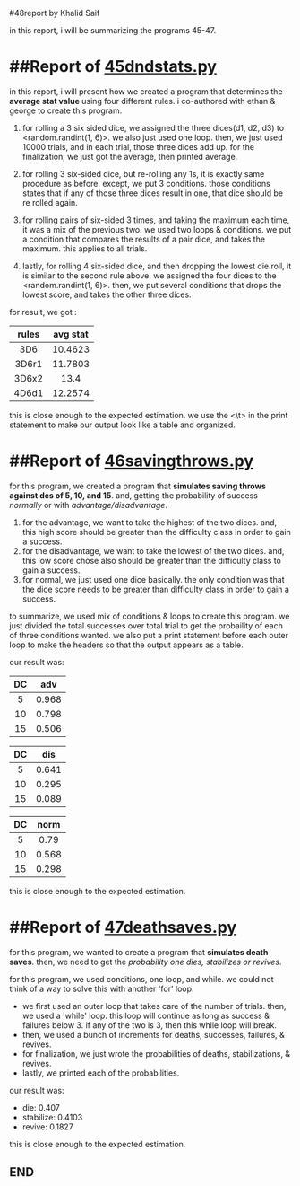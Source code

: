 #48report by Khalid Saif


in this report, i will be summarizing the programs 45-47.

##Report of [45dndstats.py](https://github.com/Khalidsaif11/mcb185_homework/blob/63efdad4f42013ea90d26c06c16cbe88a3221e27/45dndstats.py)
====================================================

in this report, i will present how we created a program that 
			determines the **average stat value** using four different rules.
i co-authored with ethan & george to create this program.

1. for rolling a 3 six sided dice, we assigned the 
			three dices(d1, d2, d3) to <random.randint(1, 6)>. 
			we also just used one loop.
then, we just used 10000 trials, and in each trial, those three dices add up.
			for the finalization, we just got the average, then printed average.

2. for rolling 3 six-sided dice, but re-rolling any 1s, 
			it is exactly same procedure as before. except, we put 3 <if> conditions.
those conditions states that if any of those three dices 
			result in one, that dice should be re rolled again.

3. for rolling pairs of six-sided 3 times, and taking 
			the maximum each time, it was a mix of the previous two.
			we used two loops & conditions. 
we put a condition that compares the results of a 
			pair dice, and takes the maximum. this applies to all trials.

4. lastly, for rolling 4 six-sided dice, and then dropping
			the lowest die roll, it is similar to the second rule above. 
			we assigned the four dices to the <random.randint(1, 6)>.
then, we put several conditions that drops the lowest score, 
			and takes the other three dices. 

for result, we got :

| rules   | avg stat |
| :-----: | :------: |
| 3D6     | 10.4623  |
| 3D6r1   | 11.7803  |
| 3D6x2   | 13.4     |
| 4D6d1   | 12.2574  |

this is close enough to the expected estimation. we use the <\t> in 
			the print statement to make our output look like a table and organized.



##Report of [46savingthrows.py](https://github.com/Khalidsaif11/mcb185_homework/blob/63efdad4f42013ea90d26c06c16cbe88a3221e27/46savingthrows.py)
==================================================

for this program, we created a program that
				**simulates saving throws against dcs of 5, 10, and 15**. 
				and, getting the probability of success
					*normally* or with *advantage/disadvantage*.

1. for the advantage, we want to take the highest of the two dices. 
				and, this high score should be greater
				than the difficulty class in order to gain a success.
2. for the disadvantage, we want to take the lowest of the two dices. 
				and, this low score chose also should 
				be greater than the difficulty class to gain a success.
3. for normal, we just used one dice basically. 
				the only condition was that the dice
				score needs to be greater than difficulty class in order to gain a success.

to summarize, we used mix of conditions & loops to create this program. 
				we just divided the total successes 
				over total trial to get the probaility of each of three conditions wanted.
we also put a print statement before each outer loop to 
				make the headers so that the output appears as a table.

our result was:

| DC     | adv    |
| :----: | :----: |
| 5      | 0.968  |
| 10     | 0.798  |
| 15     | 0.506  |


| DC     | dis    |
| :----: | :----: |
| 5      | 0.641  |
| 10     | 0.295  |
| 15     | 0.089  |


| DC     | norm   |
| :----: | :----: |
| 5      | 0.79   |
| 10     | 0.568  |
| 15     | 0.298  |

this is close enough to the expected estimation.


##Report of [47deathsaves.py](https://github.com/Khalidsaif11/mcb185_homework/blob/63efdad4f42013ea90d26c06c16cbe88a3221e27/47deathsaves.py)
==================================================

for this program, we wanted to create a 
	program that **simulates death saves**. 
				then, we need to get the *probability one dies, stabilizes or revives*.

for this program, we used conditions, one loop, and while. 
				we could not think of a way to solve this with another 'for' loop.

- we first used an outer loop that takes care of the number of trials. 
				then, we used a 'while' loop. 
					this loop will continue as long as success & failures below 3.
if any of the two is 3, then this while loop will break. 
- then, we used a bunch of increments for 
	deaths, successes, failures, & revives.
- for finalization, we just wrote the probabilities of deaths, 
				stabilizations, & revives.
- lastly, we printed each of the probabilities.

our result was:

+ die:       0.407
+ stabilize: 0.4103
+ revive:    0.1827

this is close enough to the expected estimation.

**END**
------------------------------------------------------